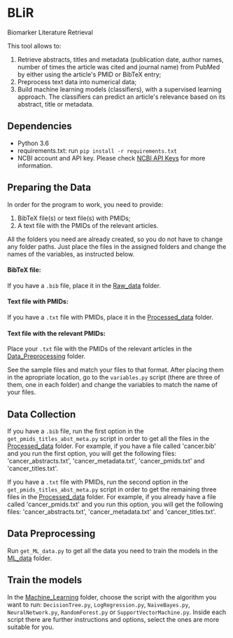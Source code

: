 # BLiR
Biomarker Literature Retrieval

This tool allows to:
1. Retrieve abstracts, titles and metadata (publication date, author names, number of times the article was cited and journal name) from PubMed by either using the article's PMID or BibTeX entry;
2. Preprocess text data into numerical data;
3. Build machine learning models (classifiers), with a supervised learning approach. The classifiers can predict an article's relevance based on its abstract, title or metadata.


## Dependencies
- Python 3.6
- requirements.txt: run `pip install -r requirements.txt`
- NCBI account and API key. Please check [NCBI API Keys](https://ncbiinsights.ncbi.nlm.nih.gov/2017/11/02/new-api-keys-for-the-e-utilities/) for more information.

## Preparing the Data
In order for the program to work, you need to provide:
1. BibTeX file(s) or text file(s) with PMIDs;
2. A text file with the PMIDs of the relevant articles.

All the folders you need are already created, so you do not have to change any folder paths. Just place the files in the assigned folders and change the names of the variables, as instructed below.

#### BibTeX file:
If you have a `.bib` file, place it in the [Raw_data](Data_Collection/Raw_data) folder.

#### Text file with PMIDs:
If you have a `.txt` file with PMIDs, place it in the [Processed_data](Data_Collection/Processed_data) folder.

#### Text file with the relevant PMIDs:
Place your `.txt` file with the PMIDs of the relevant articles in the [Data_Preprocessing](Data_Preprocessing) folder.

See the sample files and match your files to that format. After placing them in the apropriate location, go to the `variables.py` script (there are three of them, one in each folder) and change the variables to match the name of your files.

## Data Collection
If you have a `.bib` file, run the first option in the `get_pmids_titles_abst_meta.py` script in order to get all the files in the [Processed_data](Data_Collection/Processed_data) folder. For example, if you have a file called 'cancer.bib' and you run the first option, you will get the following files: 'cancer_abstracts.txt', 'cancer_metadata.txt', 'cancer_pmids.txt' and 'cancer_titles.txt'.

If you have a `.txt` file with PMIDs, run the second option in the `get_pmids_titles_abst_meta.py` script in order to get the remaining three files in the [Processed_data](Data_Collection/Processed_data) folder. For example, if you already have a file called 'cancer_pmids.txt' and you run this option, you will get the following files: 'cancer_abstracts.txt', 'cancer_metadata.txt' and 'cancer_titles.txt'.

## Data Preprocessing
Run `get_ML_data.py` to get all the data you need to train the models in the [ML_data](Data_Preprocessing/ML_data) folder.

## Train the models
In the [Machine_Learning](Machine_Learning) folder, choose the script with the algorithm you want to run: `DecisionTree.py`, `LogRegression.py`, `NaiveBayes.py`, `NeuralNetwork.py`, `RandomForest.py` or `SupportVectorMachine.py`. Inside each script there are further instructions and options, select the ones are more suitable for you.
